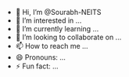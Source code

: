 - 👋 Hi, I’m @Sourabh-NEITS
- 👀 I’m interested in ...
- 🌱 I’m currently learning ...
- 💞️ I’m looking to collaborate on ...
- 📫 How to reach me ...
- 😄 Pronouns: ...
- ⚡ Fun fact: ...

<!---
Sourabh-NEITS/Sourabh-NEITS is a ✨ special ✨ repository because its `README.md` (this file) appears on your GitHub profile.
You can click the Preview link to take a look at your changes.
--->
